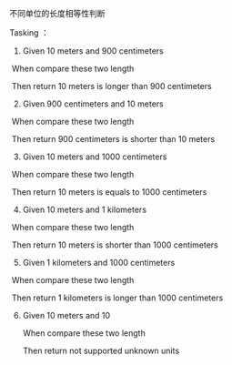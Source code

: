不同单位的长度相等性判断

Tasking ：

1.  Given 10 meters and 900 centimeters

​    When compare these two length

​    Then return 10 meters is longer than 900 centimeters

2.  Given 900 centimeters and 10 meters

​    When compare these two length

​    Then return 900 centimeters is shorter than 10 meters

3.  Given 10 meters and 1000 centimeters

​    When compare these two length

​    Then return 10 meters is equals to 1000 centimeters

4.  Given 10 meters and 1 kilometers

​    When compare these two length

​    Then return 10 meters is shorter than 1000 centimeters

5.  Given 1 kilometers and 1000 centimeters

​    When compare these two length

​    Then return 1 kilometers is longer than 1000 centimeters

6.  Given 10 meters and 10

    When compare these two length

    Then return not supported unknown units